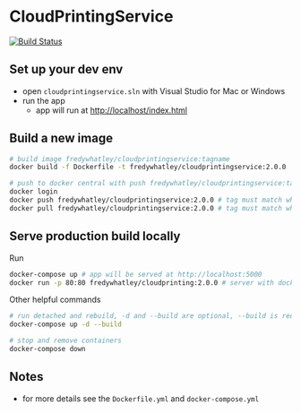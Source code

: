 # CloudPrintingService

[![Build Status](https://travis-ci.org/joemccann/dillinger.svg?branch=master)](https://travis-ci.org/joemccann/dillinger)


## Set up your dev env
  - open `cloudprintingservice.sln` with Visual Studio for Mac or Windows
  - run the app
    - app will run at [http://localhost/index.html](http://localhost/index.html)
## Build a new image
```sh
# build image fredywhatley/cloudprintingservice:tagname 
docker build -f Dockerfile -t fredywhatley/cloudprintingservice:2.0.0 . # make sure to update the tag

# push to docker central with push fredywhatley/cloudprintingservice:tagname 
docker login
docker push fredywhatley/cloudprintingservice:2.0.0 # tag must match what you used above
docker pull fredywhatley/cloudprintingservice:2.0.0 # tag must match what you used above
```

## Serve production build locally
Run
```sh
docker-compose up # app will be served at http://localhost:5000
docker run -p 80:80 fredywhatley/cloudprinting:2.0.0 # server with docker locally or in host, use -d for detached mode

```

Other helpful commands
```sh
# run detached and rebuild, -d and --build are optional, --build is required when app needs to be rebuilt
docker-compose up -d --build 

# stop and remove containers
docker-compose down 
```

## Notes
- for more details see the `Dockerfile.yml` and `docker-compose.yml`



